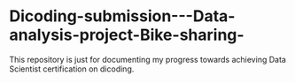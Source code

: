 # Dicoding-submission---Data-analysis-project-Bike-sharing-
This repository is just for documenting my progress towards achieving Data Scientist certification on dicoding.
